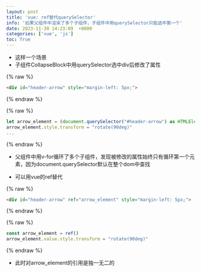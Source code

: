 ```yaml
---
layout: post
title: 'vue: ref替代querySelector'
info: '如果父组件中渲染了多个子组件，子组件中用querySelector只能选中第一个'
date: 2023-11-30 14:23:09  +0800
categories: ['vue', 'js']
toc: True
---
```



- 这样一个场景
- 子组件CollapseBlock中用querySelector选中div后修改了属性

{% raw %}
```html
<div id="header-arrow" style="margin-left: 5px;">
```
{% endraw %}

{% raw %}
```js
let arrow_element = (document.querySelector("#header-arrow") as HTMLElement)
arrow_element.style.transform = "rotate(90deg)"
...
```
{% endraw %}

- 父组件中用v-for循环了多个子组件，发现被修改的属性始终只有循环第一个元素，因为document.querySelector默认在整个dom中查找



- 可以用vue的ref替代


{% raw %}
```html
<div id="header-arrow" ref="arrow_element" style="margin-left: 5px;">
```
{% endraw %}


{% raw %}
```js
const arrow_element = ref()
arrow_element.value.style.transform = "rotate(90deg)"
```
{% endraw %}

- 此时对arrow_element的引用是独一无二的


<!--![引入图片]({{site.url}}/image/vue/2023-11-30-querySelector_ref/image_1.jpg) -->